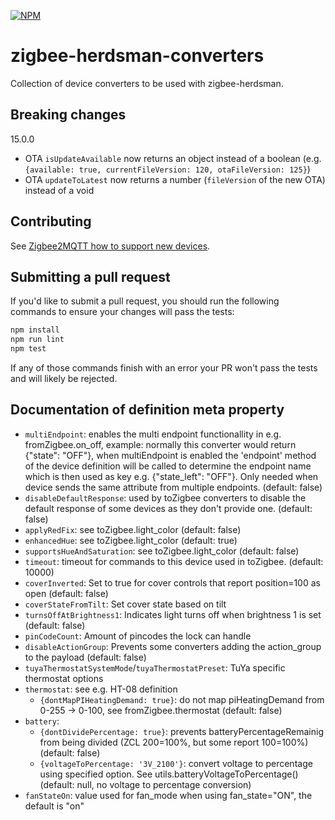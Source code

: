 [![NPM](https://nodei.co/npm/zigbee-herdsman-converters.png)](https://nodei.co/npm/zigbee-herdsman-converters/)

# zigbee-herdsman-converters
Collection of device converters to be used with zigbee-herdsman.

## Breaking changes
15.0.0
- OTA `isUpdateAvailable` now returns an object instead of a boolean (e.g. `{available: true, currentFileVersion: 120, otaFileVersion: 125}`)
- OTA `updateToLatest` now returns a number (`fileVersion` of the new OTA) instead of a void

## Contributing
See [Zigbee2MQTT how to support new devices](https://www.zigbee2mqtt.io/advanced/support-new-devices/01_support_new_devices.html).

## Submitting a pull request
If you'd like to submit a pull request, you should run the following commands to ensure your changes will pass the tests:
```sh
npm install
npm run lint
npm test
```

If any of those commands finish with an error your PR won't pass the tests and will likely be rejected.

## Documentation of definition meta property
- `multiEndpoint`: enables the multi endpoint functionallity in e.g. fromZigbee.on_off, example: normally this converter would return {"state": "OFF"}, when multiEndpoint is enabled the 'endpoint' method of the device definition will be called to determine the endpoint name which is then used as key e.g. {"state_left": "OFF"}. Only needed when device sends the same attribute from multiple endpoints. (default: false)
- `disableDefaultResponse`: used by toZigbee converters to disable the default response of some devices as they don't provide one. (default: false)
- `applyRedFix`: see toZigbee.light_color (default: false)
- `enhancedHue`: see toZigbee.light_color (default: true)
- `supportsHueAndSaturation`: see toZigbee.light_color (default: false)
- `timeout`: timeout for commands to this device used in toZigbee. (default: 10000)
- `coverInverted`: Set to true for cover controls that report position=100 as open (default: false)
- `coverStateFromTilt`: Set cover state based on tilt
- `turnsOffAtBrightness1`: Indicates light turns off when brightness 1 is set (default: false)
- `pinCodeCount`: Amount of pincodes the lock can handle
- `disableActionGroup`: Prevents some converters adding the action_group to the payload (default: false)
- `tuyaThermostatSystemMode`/`tuyaThermostatPreset`: TuYa specific thermostat options
- `thermostat`: see e.g. HT-08 definition
  - `{dontMapPIHeatingDemand: true}`: do not map piHeatingDemand from 0-255 -> 0-100, see fromZigbee.thermostat (default: false)
- `battery`:
  - `{dontDividePercentage: true}`: prevents batteryPercentageRemainig from being divided (ZCL 200=100%, but some report 100=100%) (default: false)
  - `{voltageToPercentage: '3V_2100'}`: convert voltage to percentage using specified option. See utils.batteryVoltageToPercentage() (default: null, no voltage to percentage conversion)
- `fanStateOn`: value used for fan_mode when using fan_state="ON", the default is "on"
